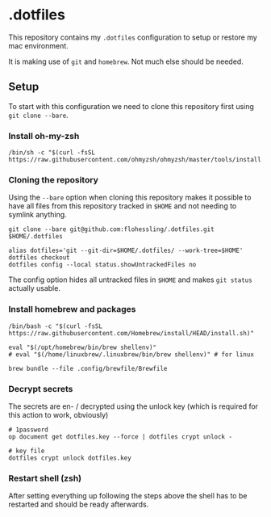 # .dotfiles

This repository contains my `.dotfiles` configuration to setup or restore my mac environment.

It is making use of `git` and `homebrew`. Not much else should be needed.

## Setup

To start with this configuration we need to clone this repository first using `git clone --bare`.

### Install oh-my-zsh
```
/bin/sh -c "$(curl -fsSL https://raw.githubusercontent.com/ohmyzsh/ohmyzsh/master/tools/install.sh)"
```

### Cloning the repository

Using the `--bare` option when cloning this repository makes it possible to have all files from this repository tracked in `$HOME` and not needing to symlink anything.

```
git clone --bare git@github.com:flohessling/.dotfiles.git $HOME/.dotfiles

alias dotfiles='git --git-dir=$HOME/.dotfiles/ --work-tree=$HOME'
dotfiles checkout
dotfiles config --local status.showUntrackedFiles no
```

The config option hides all untracked files in `$HOME` and makes `git status` actually usable.

### Install homebrew and packages

```
/bin/bash -c "$(curl -fsSL https://raw.githubusercontent.com/Homebrew/install/HEAD/install.sh)"

eval "$(/opt/homebrew/bin/brew shellenv)"
# eval "$(/home/linuxbrew/.linuxbrew/bin/brew shellenv)" # for linux

brew bundle --file .config/brewfile/Brewfile
```

### Decrypt secrets

The secrets are en- / decrypted using the unlock key (which is required for this action to work, obviously)

```
# 1password
op document get dotfiles.key --force | dotfiles crypt unlock -

# key file
dotfiles crypt unlock dotfiles.key
```

### Restart shell (zsh)

After setting everything up following the steps above the shell has to be restarted and should be ready afterwards.

